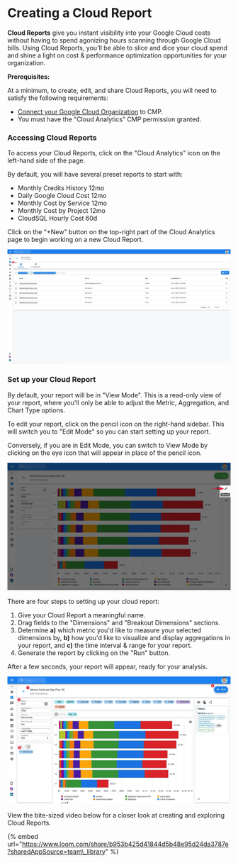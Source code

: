 # Creating a Cloud Report

**Cloud Reports** give you instant visibility into your Google Cloud costs without having to spend agonizing hours scanning through Google Cloud bills. Using Cloud Reports, you'll be able to slice and dice your cloud spend and shine a light on cost & performance optimization opportunities for your organization.

**Prerequisites:**

At a minimum, to create, edit, and share Cloud Reports, you will need to satisfy the following requirements:

* [Connect your Google Cloud Organization](https://app.gitbook.com/@doitintl/s/cmp/google-cloud/connect-google-cloud-service-account) to CMP.
* You must have the "Cloud Analytics" CMP permission granted.

### Accessing Cloud Reports

To access your Cloud Reports, click on the "Cloud Analytics" icon on the left-hand side of the page.

 By default, you will have several preset reports to start with:

* Monthly Credits History 12mo
* Daily Google Cloud Cost 12mo
* Monthly Cost by Service 12mo
* Monthly Cost by Project 12mo
* CloudSQL Hourly Cost 60d

Click on the "+New" button on the top-right part of the Cloud Analytics page to begin working on a new Cloud Report.

![](../.gitbook/assets/cloudanalytics_cloudreports.jpg)

### 

### Set up your Cloud Report

By default, your report will be in "View Mode". This is a read-only view of your report, where you'll only be able to adjust the Metric, Aggregation, and Chart Type options.

To edit your report, click on the pencil icon on the right-hand sidebar. This will switch you to "Edit Mode" so you can start setting up your report.

Conversely, if you are in Edit Mode, you can switch to View Mode by clicking on the eye icon that will appear in place of the pencil icon.

![](../.gitbook/assets/cloudreports_editviewmode.jpg)



There are four steps to setting up your cloud report:

1. Give your Cloud Report a meaningful name.
2. Drag fields to the "Dimensions" and "Breakout Dimensions" sections.
3. Determine **a\)** which metric you'd like to measure your selected dimensions by, **b\)** how you'd like to visualize and display aggregations in your report, and **c\)** the time interval & range for your report.
4. Generate the report by clicking on the "Run" button.

After a few seconds, your report will appear, ready for your analysis.

![](../.gitbook/assets/cloudreportsui.jpg)



View the bite-sized video below for a closer look at creating and exploring Cloud Reports.

{% embed url="https://www.loom.com/share/b953b425d41844d5b48e95d24da3787e?sharedAppSource=team\_library" %}



